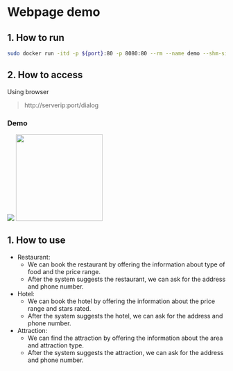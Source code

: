 # Webpage demo

## 1. How to run

```bash
sudo docker run -itd -p ${port}:80 -p 8080:80 --rm --name demo --shm-size 32G --privileged --gpus all demo
```

## 2. How to access
Using browser 
>http://serverip:port/dialog 

### Demo

![](https://mllab.asuscomm.com:12950/hackmd/uploads/upload_dc8887acb8142677c6e50b36d3caa277.png)
<img src="https://mllab.asuscomm.com:12950/hackmd/uploads/upload_dc8887acb8142677c6e50b36d3caa277.png" width="200">

## 1. How to use
* Restaurant:
  * We can book the restaurant by offering the information about type of food and the price range.
  * After the system suggests the restaurant, we can ask for the address and phone number.
* Hotel:
  * We can book the hotel by offering the information about the price range and stars rated.
  * After the system suggests the hotel, we can ask for the address and phone number.
* Attraction:
  * We can find the attraction by offering the information about the area and attraction type.
  * After the system suggests the attraction, we can ask for the address and phone number.
